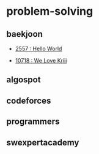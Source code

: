# problem-solving

## baekjoon

- [2557 : Hello World](./baekjoon/baekjoon/2557-helloworld.cpp)

- [10718 : We Love Kriii](./baekjoon/baekjoon/10718-we-love-kriii-10718.cpp)

## algospot

## codeforces

## programmers

## swexpertacademy
